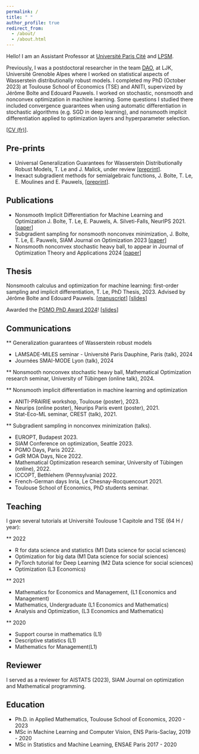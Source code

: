 ```yaml
---
permalink: /
title: " "
author_profile: true
redirect_from: 
  - /about/
  - /about.html
---
```


Hello! I am an Assistant Professor at [Université Paris Cité](https://u-paris.fr/) and [LPSM](https://www.lpsm.paris/equipes/stat/index).

Previously, I was a postdoctoral researcher in the team [DAO](https://dao-ljk.imag.fr/), at LJK, Université Grenoble Alpes where I worked on statistical aspects of Wasserstein distributionally robust models. I completed my PhD (October 2023) at Toulouse School of Economics (TSE) and ANITI, supervized by Jérôme Bolte and Edouard Pauwels. I worked on stochastic, nonsmooth and nonconvex optimization in machine learning. Some questions I studied there included convergence guarantees when using automatic differentiation in stochastic algorithms (e.g. SGD in deep learning), and nonsmooth implicit differentiation applied to optimization layers and hyperparameter selection.


\[[CV (fr)](https://ntamle.github.io/cv_tam_le.pdf)\].

## Pre-prints

* Universal Generalization Guarantees for Wasserstein Distributionally Robust Models, T. Le and J. Malick, under review \[[preprint](https://ntamle.github.io/files/preprint_wdro.pdf)\].
* Inexact subgradient methods for semialgebraic functions, J. Bolte, T. Le, E. Moulines and E. Pauwels, \[[preprint](https://ntamle.github.io/files/preprint_biais.pdf)\].
  
## Publications

* Nonsmooth Implicit Differentiation for Machine Learning and Optimization J. Bolte, T. Le, E. Pauwels, A. Silveti-Falls, NeurIPS 2021. \[[paper](https://arxiv.org/abs/2106.04350)\]
* Subgradient sampling for nonsmooth nonconvex minimization, J. Bolte, T. Le, E. Pauwels, SIAM Journal on Optimization 2023 \[[paper](https://arxiv.org/abs/2202.13744)\]
* Nonsmooth nonconvex stochastic heavy ball, to appear in Journal of Optimization Theory and Applications 2024 \[[paper](https://arxiv.org/abs/2304.13328)\]


## Thesis
Nonsmooth calculus and optimization for machine learning: first-order sampling and implicit differentiation, T. Le, PhD Thesis, 2023. Advised by Jérôme Bolte and Edouard Pauwels. \[[manuscript](https://ntamle.github.io/files/manuscript.pdf)\] \[[slides](https://ntamle.github.io/files/slides.pdf)\]

Awarded the [PGMO PhD Award 2024](https://www.fondation-hadamard.fr/en/our-programs/thematic-programs/pgmohome/phd-awards)! \[[slides](https://ntamle.github.io/files/pgmo_phd_prize_slides.pdf)\]


## Communications


** Generalization guarantees of Wasserstein robust models

* LAMSADE-MILES seminar - Université Paris Dauphine, Paris (talk), 2024
* Journées SMAI-MODE Lyon (talk), 2024




**  Nonsmooth nonconvex stochastic heavy ball,  Mathematical Optimization research seminar, University of Tübingen (online talk), 2024.

** Nonsmooth implicit differentiation in machine learning and optimization

* ANITI-PRAIRIE workshop, Toulouse (poster), 2023.
* Neurips (online poster), Neurips Paris event (poster), 2021.
* Stat-Eco-ML seminar, CREST (talk), 2021.

  
** Subgradient sampling in nonconvex minimization (talks).

* EUROPT, Budapest 2023.
* SIAM Conference on optimization, Seattle 2023. 
* PGMO Days, Paris 2022.
* GdR MOA Days, Nice 2022.
* Mathematical Optimization research seminar, University of Tübingen (online), 2022.
* ICCOPT, Bethlehem (Pennsylvania) 2022.
* French-German days Inria, Le Chesnay-Rocquencourt 2021.
* Toulouse School of Economics, PhD students seminar.

 



## Teaching
I gave several tutorials at Université Toulouse 1 Capitole and TSE (64 H / year):

** 2022 
* R for data science and statistics (M1 Data science for social sciences)
* Optimization for big data (M1 Data science for social sciences)
* PyTorch tutorial for Deep Learning (M2 Data science for social sciences)
* Optimization (L3 Economics)
  
** 2021 
* Mathematics for Economics and Management, (L1 Economics and Management)
* Mathematics, Undergraduate (L1 Economics and Mathematics)
* Analysis and Optimization, (L3 Economics and Mathematics)


** 2020
* Support course in mathematics (L1)
* Descriptive statistics (L1)
* Mathematics for Management(L1) 


## Reviewer
I served as a reviewer for AISTATS (2023), SIAM Journal on optimization and Mathematical programming.

## Education
* Ph.D. in Applied Mathematics, Toulouse School of Economics, 2020 - 2023
* MSc in Machine Learning and Computer Vision, ENS Paris-Saclay, 2019 - 2020
* MSc in Statistics and Machine Learning, ENSAE Paris 2017 - 2020





